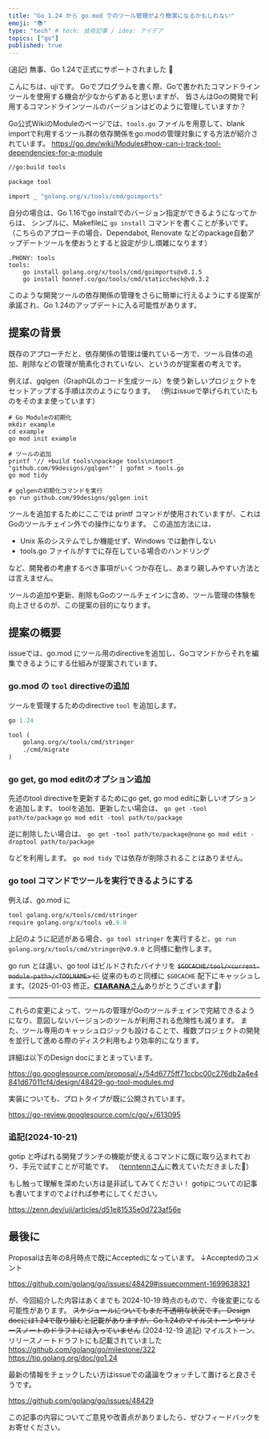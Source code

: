 ```yaml
---
title: "Go 1.24 から go.mod でのツール管理がより簡潔になるかもしれない"
emoji: "📚"
type: "tech" # tech: 技術記事 / idea: アイデア
topics: ["go"]
published: true
---
```


(追記) 無事、Go 1.24で正式にサポートされました 👏

こんにちは、ujiです。
Goでプログラムを書く際、Goで書かれたコマンドラインツールを使用する機会が少なからずあると思いますが、 皆さんはGoの開発で利用するコマンドラインツールのバージョンはどのように管理していますか？

Go公式WikiのModuleのページでは、`tools.go` ファイルを用意して、blank importで利用するツール群の依存関係をgo.modの管理対象にする方法が紹介されています。
https://go.dev/wiki/Modules#how-can-i-track-tool-dependencies-for-a-module

```:go.mod
//go:build tools

package tool

import _ "golang.org/x/tools/cmd/goimports"
```

自分の場合は、Go 1.16でgo installでのバージョン指定ができるようになってからは、
シンプルに、Makefileに `go install` コマンドを書くことが多いです。
（こちらのアプローチの場合、Dependabot, Renovate などのpackage自動アップデートツールを使おうとすると設定が少し煩雑になります）

```:Makefile
.PHONY: tools
tools:
	go install golang.org/x/tools/cmd/goimports@v0.1.5
	go install honnef.co/go/tools/cmd/staticcheck@v0.3.2
```

このような開発ツールの依存関係の管理をさらに簡単に行えるようにする提案が承諾され、Go 1.24のアップデートに入る可能性があります。

## 提案の背景

既存のアプローチだと、依存関係の管理は優れている一方で、ツール自体の追加、削除などの管理が簡素化されていない、というのが提案者の考えです。

例えば、gqlgen（GraphQLのコード生成ツール）を使う新しいプロジェクトをセットアップする手順は次のようになります。
（例はissueで挙げられていたものをそのまま使っています）

```shell:shell
# Go Moduleの初期化
mkdir example
cd example
go mod init example

# ツールの追加
printf '// +build tools\npackage tools\nimport _ "github.com/99designs/gqlgen"' | gofmt > tools.go
go mod tidy

# gqlgenの初期化コマンドを実行
go run github.com/99designs/gqlgen init
```

ツールを追加するためにここでは printf コマンドが使用されていますが、これはGoのツールチェイン外での操作になります。
この追加方法には、

- Unix 系のシステムでしか機能せず、Windows では動作しない
- tools.go ファイルがすでに存在している場合のハンドリング

など、開発者の考慮するべき事項がいくつか存在し、あまり親しみやすい方法とは言えません。

ツールの追加や更新、削除もGoのツールチェインに含め、ツール管理の体験を向上させるのが、この提案の目的になります。

## 提案の概要

issueでは、go.mod にツール用のdirectiveを追加し、Goコマンドからそれを編集できるようにする仕組みが提案されています。

### go.mod の `tool` directiveの追加

ツールを管理するためのdirective `tool` を追加します。

```:go.mod
go 1.24

tool (
    golang.org/x/tools/cmd/stringer
    ./cmd/migrate
)
```

### go get, go mod editのオプション追加

先述のtool directiveを更新するためにgo get, go mod editに新しいオプションを追加します。
toolを追加、更新したい場合は、
`go get -tool path/to/package`
`go mod edit -tool path/to/package`

逆に削除したい場合は、
`go get -tool path/to/package@none`
`go mod edit -droptool path/to/package`

などを利用します。
`go mod tidy` では依存が削除されることはありません。

### go tool コマンドでツールを実行できるようにする

例えば、go.mod に

```:go.mod
tool golang.org/x/tools/cmd/stringer
require golang.org/x/tools v0.9.0
```

上記のように記述がある場合、`go tool stringer` を実行すると、`go run golang.org/x/tools/cmd/stringer@v0.9.0` と同様に動作します。

go run とは違い、go tool はビルドされたバイナリを ~~`$GOCACHE/tool/<current-module-path>/<TOOLNAME>` に~~
従来のものと同様に `$GOCACHE` 配下にキャッシュします。(2025-01-03 修正。[𝗖‌𝗜‌𝗔‌𝗥‌𝗔‌𝗡‌𝗔さん](https://zenn.dev/koya_iwamura)ありがとうございます🙏)

---

これらの変更によって、ツールの管理がGoのツールチェインで完結できるようになり、意図しないバージョンのツールが利用される危険性も減ります。
また、ツール専用のキャッシュロジックも設けることで、複数プロジェクトの開発を並行して進める際のディスク利用もより効率的になります。

詳細は以下のDesign docにまとまっています。

https://go.googlesource.com/proposal/+/54d6775ff71ccbc00c276db2a4e4841d67011cf4/design/48429-go-tool-modules.md

実装についても、プロトタイプが既に公開されています。

https://go-review.googlesource.com/c/go/+/613095

### 追記(2024-10-21)

gotip と呼ばれる開発ブランチの機能が使えるコマンドに既に取り込まれており、手元で試すことが可能です。
（[tenntennさん](https://twitter.com/tenntenn)に教えていただきました🙏）

もし触って理解を深めたい方は是非試してみてください！
gotipについての記事も書いてますのでよければ参考にしてください。

https://zenn.dev/uji/articles/d51e81535e0d723af56e

## 最後に

Proposalは去年の8月時点で既にAcceptedになっています。
↓Acceptedのコメント

https://github.com/golang/go/issues/48429#issuecomment-1699638321

が、今回紹介した内容はあくまでも 2024-10-19 時点のもので、今後変更になる可能性があります。
~~スケジュールについてもまだ不透明な状況です。
Design docには1.24で取り組むと記載がありますが、Go 1.24のマイルストーンやリリースノートのドラフトには入っていません~~
(2024-12-19 追記) マイルストーン、リリースノートドラフトにも記載されていました
https://github.com/golang/go/milestone/322
https://tip.golang.org/doc/go1.24

最新の情報をチェックしたい方はissueでの議論をウォッチして置けると良さそうです。

https://github.com/golang/go/issues/48429

この記事の内容についてご意見や改善点がありましたら、ぜひフィードバックをお寄せください。